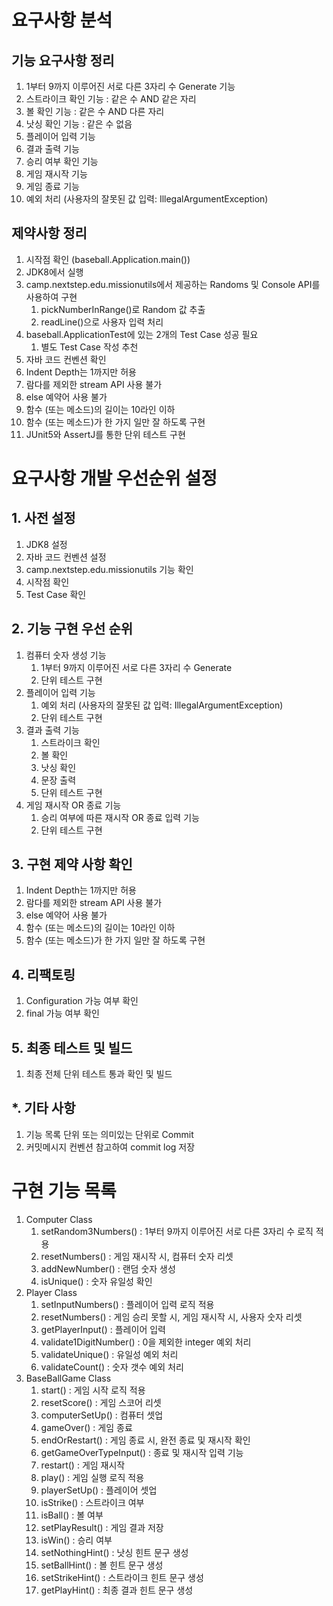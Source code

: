 # 요구사항 분석

## 기능 요구사항 정리

1. 1부터 9까지 이루어진 서로 다른 3자리 수 Generate 기능
2. 스트라이크 확인 기능 : 같은 수 AND 같은 자리
3. 볼 확인 기능 : 같은 수 AND 다른 자리
4. 낫싱 확인 기능 : 같은 수 없음
5. 플레이어 입력 기능
6. 결과 출력 기능
7. 승리 여부 확인 기능
8. 게임 재시작 기능
9. 게임 종료 기능
10. 예외 처리 (사용자의 잘못된 값 입력: IllegalArgumentException)

## 제약사항 정리

1. 시작점 확인 (baseball.Application.main())
2. JDK8에서 실행
3. camp.nextstep.edu.missionutils에서 제공하는 Randoms 및 Console API를 사용하여 구현
    1. pickNumberInRange()로 Random 값 추출
    2. readLine()으로 사용자 입력 처리
4. baseball.ApplicationTest에 있는 2개의 Test Case 성공 필요
    1. 별도 Test Case 작성 추천
5. 자바 코드 컨벤션 확인
6. Indent Depth는 1까지만 허용
7. 람다를 제외한 stream API 사용 불가
8. else 예약어 사용 불가
9. 함수 (또는 메소드)의 길이는 10라인 이하
10. 함수 (또는 메소드)가 한 가지 일만 잘 하도록 구현
11. JUnit5와 AssertJ를 통한 단위 테스트 구현

# 요구사항 개발 우선순위 설정

## 1. 사전 설정

1. JDK8 설정
2. 자바 코드 컨벤션 설정
3. camp.nextstep.edu.missionutils 기능 확인
4. 시작점 확인
5. Test Case 확인

## 2. 기능 구현 우선 순위

1. 컴퓨터 숫자 생성 기능
    1. 1부터 9까지 이루어진 서로 다른 3자리 수 Generate
    2. 단위 테스트 구현
2. 플레이어 입력 기능
    1. 예외 처리 (사용자의 잘못된 값 입력: IllegalArgumentException)
    2. 단위 테스트 구현
3. 결과 출력 기능
    1. 스트라이크 확인
    2. 볼 확인
    3. 낫싱 확인
    4. 문장 출력
    5. 단위 테스트 구현
4. 게임 재시작 OR 종료 기능
    1. 승리 여부에 따른 재시작 OR 종료 입력 기능
    2. 단위 테스트 구현

## 3. 구현 제약 사항 확인

1. Indent Depth는 1까지만 허용
2. 람다를 제외한 stream API 사용 불가
3. else 예약어 사용 불가
4. 함수 (또는 메소드)의 길이는 10라인 이하
5. 함수 (또는 메소드)가 한 가지 일만 잘 하도록 구현

## 4. 리팩토링

1. Configuration 가능 여부 확인
2. final 가능 여부 확인

## 5. 최종 테스트 및 빌드

1. 최종 전체 단위 테스트 통과 확인 및 빌드

## *. 기타 사항

1. 기능 목록 단위 또는 의미있는 단위로 Commit
2. 커밋메시지 컨벤션 참고하여 commit log 저장

# 구현 기능 목록

1. Computer Class
    1. setRandom3Numbers() : 1부터 9까지 이루어진 서로 다른 3자리 수 로직 적용
    2. resetNumbers() : 게임 재시작 시, 컴퓨터 숫자 리셋
    3. addNewNumber() : 랜덤 숫자 생성
    4. isUnique() : 숫자 유일성 확인
2. Player Class
    1. setInputNumbers() : 플레이어 입력 로직 적용
    2. resetNumbers() : 게임 승리 못할 시, 게임 재시작 시, 사용자 숫자 리셋
    3. getPlayerInput() : 플레이어 입력
    4. validate1DigitNumber() : 0을 제외한 integer 예외 처리
    5. validateUnique() : 유일성 예외 처리
    6. validateCount() : 숫자 갯수 예외 처리
3. BaseBallGame Class
    1. start() : 게임 시작 로직 적용
    2. resetScore() : 게임 스코어 리셋
    3. computerSetUp() : 컴퓨터 셋업
    4. gameOver() : 게임 종료
    5. endOrRestart() : 게임 종료 시, 완전 종료 및 재시작 확인
    6. getGameOverTypeInput() : 종료 및 재시작 입력 기능
    7. restart() : 게임 재시작
    8. play() : 게임 실행 로직 적용
    9. playerSetUp() : 플레이어 셋업
    10. isStrike() : 스트라이크 여부
    11. isBall() : 볼 여부
    12. setPlayResult() : 게임 결과 저장
    13. isWin() : 승리 여부
    14. setNothingHint() : 낫싱 힌트 문구 생성
    15. setBallHint() : 볼 힌트 문구 생성
    16. setStrikeHint() : 스트라이크 힌트 문구 생성
    17. getPlayHint() : 최종 결과 힌트 문구 생성

